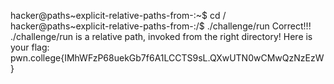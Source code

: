 hacker@paths~explicit-relative-paths-from-:~$ cd /
hacker@paths~explicit-relative-paths-from-:/$ ./challenge/run
Correct!!!
./challenge/run is a relative path, invoked from the right directory!
Here is your flag:
pwn.college{IMhWFzP68uekGb7f6A1LCCTS9sL.QXwUTN0wCMwQzNzEzW}
